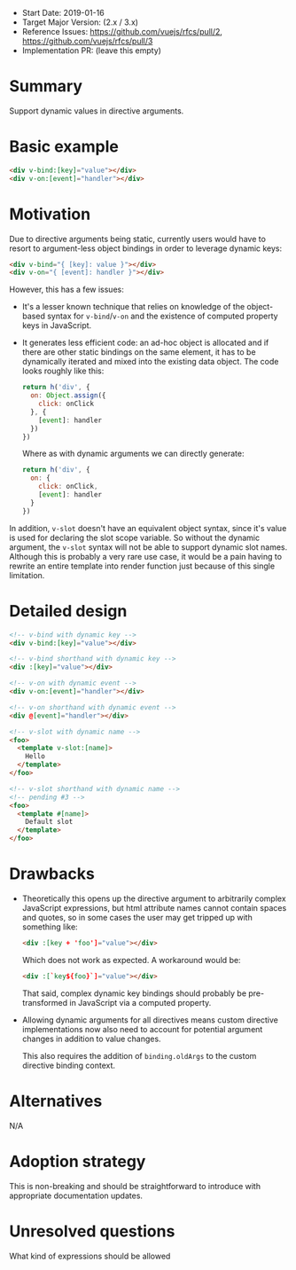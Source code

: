 - Start Date: 2019-01-16
- Target Major Version: (2.x / 3.x)
- Reference Issues: https://github.com/vuejs/rfcs/pull/2, https://github.com/vuejs/rfcs/pull/3
- Implementation PR: (leave this empty)

# Summary

Support dynamic values in directive arguments.

# Basic example

``` html
<div v-bind:[key]="value"></div>
<div v-on:[event]="handler"></div>
```

# Motivation

Due to directive arguments being static, currently users would have to resort to argument-less object bindings in order to leverage dynamic keys:

``` html
<div v-bind="{ [key]: value }"></div>
<div v-on="{ [event]: handler }"></div>
```

However, this has a few issues:

- It's a lesser known technique that relies on knowledge of the object-based syntax for `v-bind`/`v-on` and the existence of computed property keys in JavaScript.

- It generates less efficient code: an ad-hoc object is allocated and if there are other static bindings on the same element, it has to be dynamically iterated and mixed into the existing data object. The code looks roughly like this:

  ``` js
  return h('div', {
    on: Object.assign({
      click: onClick
    }, {
      [event]: handler
    })
  })
  ```

  Where as with dynamic arguments we can directly generate:

  ``` js
  return h('div', {
    on: {
      click: onClick,
      [event]: handler
    }
  })
  ```

In addition, `v-slot` doesn't have an equivalent object syntax, since it's value is used for declaring the slot scope variable. So without the dynamic argument, the `v-slot` syntax will not be able to support dynamic slot names. Although this is probably a very rare use case, it would be a pain having to rewrite an entire template into render function just because of this single limitation.

# Detailed design

``` html
<!-- v-bind with dynamic key -->
<div v-bind:[key]="value"></div>

<!-- v-bind shorthand with dynamic key -->
<div :[key]="value"></div>

<!-- v-on with dynamic event -->
<div v-on:[event]="handler"></div>

<!-- v-on shorthand with dynamic event -->
<div @[event]="handler"></div>

<!-- v-slot with dynamic name -->
<foo>
  <template v-slot:[name]>
    Hello
  </template>
</foo>

<!-- v-slot shorthand with dynamic name -->
<!-- pending #3 -->
<foo>
  <template #[name]>
    Default slot
  </template>
</foo>
```

# Drawbacks

- Theoretically this opens up the directive argument to arbitrarily complex JavaScript expressions, but html attribute names cannot contain spaces and quotes, so in some cases the user may get tripped up with something like:

  ``` html
  <div :[key + 'foo']="value"></div>
  ```

  Which does not work as expected. A workaround would be:

  ``` html
  <div :[`key${foo}`]="value"></div>
  ```

  That said, complex dynamic key bindings should probably be pre-transformed in JavaScript via a computed property.

- Allowing dynamic arguments for all directives means custom directive implementations now also need to account for potential argument changes in addition to value changes.

  This also requires the addition of `binding.oldArgs` to the custom directive binding context.

# Alternatives

N/A

# Adoption strategy

This is non-breaking and should be straightforward to introduce with appropriate documentation updates.

# Unresolved questions

What kind of expressions should be allowed
